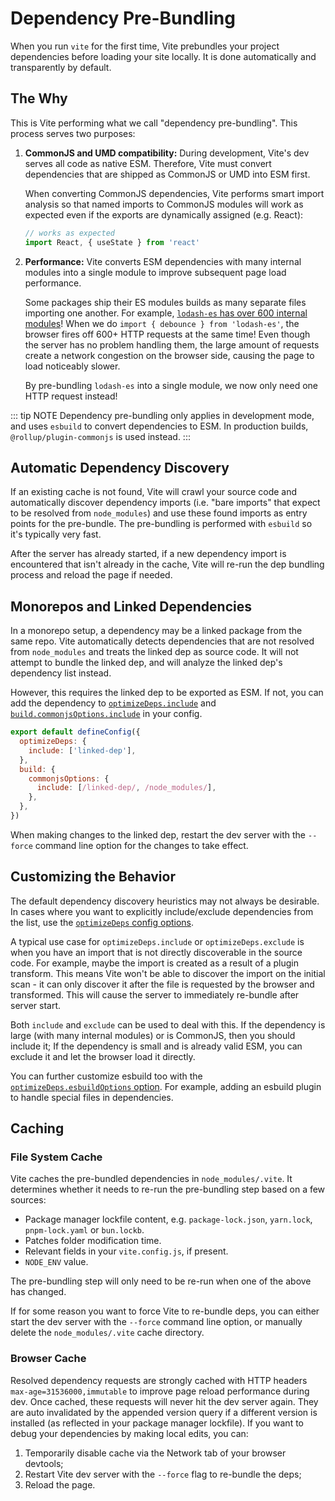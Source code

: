 # Dependency Pre-Bundling

When you run `vite` for the first time, Vite prebundles your project dependencies before loading your site locally. It is done automatically and transparently by default.

## The Why

This is Vite performing what we call "dependency pre-bundling". This process serves two purposes:

1. **CommonJS and UMD compatibility:** During development, Vite's dev serves all code as native ESM. Therefore, Vite must convert dependencies that are shipped as CommonJS or UMD into ESM first.

   When converting CommonJS dependencies, Vite performs smart import analysis so that named imports to CommonJS modules will work as expected even if the exports are dynamically assigned (e.g. React):

   ```js
   // works as expected
   import React, { useState } from 'react'
   ```

2. **Performance:** Vite converts ESM dependencies with many internal modules into a single module to improve subsequent page load performance.

   Some packages ship their ES modules builds as many separate files importing one another. For example, [`lodash-es` has over 600 internal modules](https://unpkg.com/browse/lodash-es/)! When we do `import { debounce } from 'lodash-es'`, the browser fires off 600+ HTTP requests at the same time! Even though the server has no problem handling them, the large amount of requests create a network congestion on the browser side, causing the page to load noticeably slower.

   By pre-bundling `lodash-es` into a single module, we now only need one HTTP request instead!

::: tip NOTE
Dependency pre-bundling only applies in development mode, and uses `esbuild` to convert dependencies to ESM. In production builds, `@rollup/plugin-commonjs` is used instead.
:::

## Automatic Dependency Discovery

If an existing cache is not found, Vite will crawl your source code and automatically discover dependency imports (i.e. "bare imports" that expect to be resolved from `node_modules`) and use these found imports as entry points for the pre-bundle. The pre-bundling is performed with `esbuild` so it's typically very fast.

After the server has already started, if a new dependency import is encountered that isn't already in the cache, Vite will re-run the dep bundling process and reload the page if needed.

## Monorepos and Linked Dependencies

In a monorepo setup, a dependency may be a linked package from the same repo. Vite automatically detects dependencies that are not resolved from `node_modules` and treats the linked dep as source code. It will not attempt to bundle the linked dep, and will analyze the linked dep's dependency list instead.

However, this requires the linked dep to be exported as ESM. If not, you can add the dependency to [`optimizeDeps.include`](/config/dep-optimization-options.md#optimizedeps-include) and [`build.commonjsOptions.include`](/config/build-options.md#build-commonjsoptions) in your config.

```js
export default defineConfig({
  optimizeDeps: {
    include: ['linked-dep'],
  },
  build: {
    commonjsOptions: {
      include: [/linked-dep/, /node_modules/],
    },
  },
})
```

When making changes to the linked dep, restart the dev server with the `--force` command line option for the changes to take effect.

## Customizing the Behavior

The default dependency discovery heuristics may not always be desirable. In cases where you want to explicitly include/exclude dependencies from the list, use the [`optimizeDeps` config options](/config/dep-optimization-options.md).

A typical use case for `optimizeDeps.include` or `optimizeDeps.exclude` is when you have an import that is not directly discoverable in the source code. For example, maybe the import is created as a result of a plugin transform. This means Vite won't be able to discover the import on the initial scan - it can only discover it after the file is requested by the browser and transformed. This will cause the server to immediately re-bundle after server start.

Both `include` and `exclude` can be used to deal with this. If the dependency is large (with many internal modules) or is CommonJS, then you should include it; If the dependency is small and is already valid ESM, you can exclude it and let the browser load it directly.

You can further customize esbuild too with the [`optimizeDeps.esbuildOptions` option](/config/dep-optimization-options.md#optimizedeps-esbuildoptions). For example, adding an esbuild plugin to handle special files in dependencies.

## Caching

### File System Cache

Vite caches the pre-bundled dependencies in `node_modules/.vite`. It determines whether it needs to re-run the pre-bundling step based on a few sources:

- Package manager lockfile content, e.g. `package-lock.json`, `yarn.lock`, `pnpm-lock.yaml` or `bun.lockb`.
- Patches folder modification time.
- Relevant fields in your `vite.config.js`, if present.
- `NODE_ENV` value.

The pre-bundling step will only need to be re-run when one of the above has changed.

If for some reason you want to force Vite to re-bundle deps, you can either start the dev server with the `--force` command line option, or manually delete the `node_modules/.vite` cache directory.

### Browser Cache

Resolved dependency requests are strongly cached with HTTP headers `max-age=31536000,immutable` to improve page reload performance during dev. Once cached, these requests will never hit the dev server again. They are auto invalidated by the appended version query if a different version is installed (as reflected in your package manager lockfile). If you want to debug your dependencies by making local edits, you can:

1. Temporarily disable cache via the Network tab of your browser devtools;
2. Restart Vite dev server with the `--force` flag to re-bundle the deps;
3. Reload the page.
